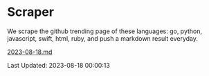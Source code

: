 # Scraper

We scrape the github trending page of these languages: go, python, javascript, swift, html, ruby, and push a markdown result everyday.

[2023-08-18.md](https://github.com/henson/Scraper/blob/master/2023-08-18.md)

Last Updated: 2023-08-18 00:00:13